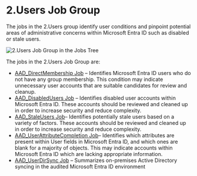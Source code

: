 # 2.Users Job Group

The jobs in the 2.Users group identify user conditions and pinpoint potential areas of
administrative concerns within Microsoft Entra ID such as disabled or stale users.

![2.Users Job Group in the Jobs Tree](/img/versioned_docs/enterpriseauditor_11.6/enterpriseauditor/admin/hostmanagement/jobstree.webp)

The jobs in the 2.Users Job Group are:

- [AAD_DirectMembership Job](/versioned_docs/enterpriseauditor_11.6/enterpriseauditor/solutions/entraid/users/aad_directmembership.md)
  – Identifies Microsoft Entra ID users who do not have any group membership. This condition may
  indicate unnecessary user accounts that are suitable candidates for review and cleanup.
- [AAD_DisabledUsers Job](/versioned_docs/enterpriseauditor_11.6/enterpriseauditor/solutions/entraid/users/aad_disabledusers.md)
  – Identifies disabled user accounts within Microsoft Entra ID. These accounts should be reviewed
  and cleaned up in order to increase security and reduce complexity.
- [AAD_StaleUsers Job](/versioned_docs/enterpriseauditor_11.6/enterpriseauditor/solutions/entraid/users/aad_staleusers.md)–
  Identifies potentially stale users based on a variety of factors. These accounts should be
  reviewed and cleaned up in order to increase security and reduce complexity.
- [AAD_UserAttributeCompletion Job](/versioned_docs/enterpriseauditor_11.6/enterpriseauditor/solutions/entraid/users/aad_userattributecompletion.md)–
  Identifies which attributes are present within User fields in Microsoft Entra ID, and which ones
  are blank for a majority of objects. This may indicate accounts within Microsoft Entra ID which
  are lacking appropriate information.
- [AAD_UserDirSync Job](/versioned_docs/enterpriseauditor_11.6/enterpriseauditor/solutions/entraid/users/aad_userdirsync.md)
  – Summarizes on-premises Active Directory syncing in the audited Microsoft Entra ID environment
